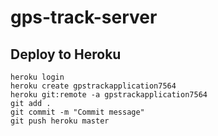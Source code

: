 # gps-track-server

## Deploy to Heroku
```
heroku login
heroku create gpstrackapplication7564
heroku git:remote -a gpstrackapplication7564
git add .
git commit -m "Commit message"
git push heroku master
```
